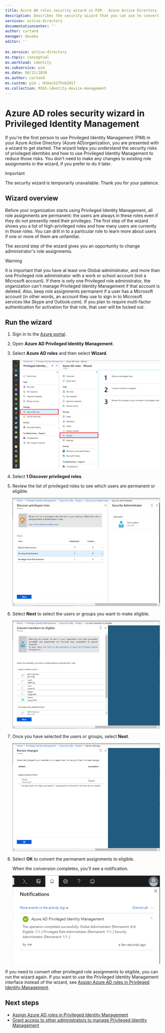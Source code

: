 ```yaml
---
title: Azure AD roles security wizard in PIM - Azure Active Directory | Microsoft Docs
description: Describes the security wizard that you can use to convert permanent privileged Azure AD role assignments to eligible using Azure AD Privileged Identity Management (PIM).
services: active-directory
documentationcenter: ''
author: curtand
manager: daveba
editor: ''

ms.service: active-directory
ms.topic: conceptual
ms.workload: identity
ms.subservice: pim
ms.date: 04/21/2020
ms.author: curtand
ms.custom: pim ; H1Hack27Feb2017
ms.collection: M365-identity-device-management
---
```


# Azure AD roles security wizard in Privileged Identity Management

If you're the first person to use Privileged Identity Management (PIM) in your Azure Active Directory (Azure AD)organization, you are presented with a wizard to get started. The wizard helps you understand the security risks of privileged identities and how to use Privileged Identity Management to reduce those risks. You don't need to make any changes to existing role assignments in the wizard, if you prefer to do it later.

> [!Important]
> The security wizard is temporarily unavailable. Thank you for your patience.

## Wizard overview

Before your organization starts using Privileged Identity Management, all role assignments are permanent: the users are always in these roles even if they do not presently need their privileges. The first step of the wizard shows you a list of high-privileged roles and how many users are currently in those roles. You can drill in to a particular role to learn more about users if one or more of them are unfamiliar.

The second step of the wizard gives you an opportunity to change administrator's role assignments.  

> [!WARNING]
> It is important that you have at least one Global administrator, and more than one Privileged role administrator with a work or school account (not a Microsoft account). If there is only one Privileged role administrator, the organization can't manage Privileged Identity Management if that account is deleted.
> Also, keep role assignments permanent if a user has a Microsoft account (in other words, an account they use to sign in to Microsoft services like Skype and Outlook.com). If you plan to require multi-factor authentication for activation for that role, that user will be locked out.

## Run the wizard

1. Sign in to the [Azure portal](https://portal.azure.com/).

1. Open **Azure AD Privileged Identity Management**.

1. Select **Azure AD roles** and then select **Wizard**.

    ![Azure AD roles - Wizard page showing the 3 steps to run the wizard](./media/pim-security-wizard/wizard-start.png)

1. Select **1 Discover privileged roles**.

1. Review the list of privileged roles to see which users are permanent or eligible.

    ![Discover privileged roles - Role pane showing permanent and eligible members](./media/pim-security-wizard/discover-privileged-roles-users.png)

1. Select **Next** to select the users or groups you want to make eligible.

    ![Convert members to eligible page with options to select members you want to make eligible for roles](./media/pim-security-wizard/convert-members-eligible.png)

1. Once you have selected the users or groups, select **Next**.

    ![Review changes page showing members with permanent role assignments that will be converted](./media/pim-security-wizard/review-changes.png)

1. Select **OK** to convert the permanent assignments to eligible.

    When the conversion completes, you'll see a notification.

    ![Notification showing the status of a conversion](./media/pim-security-wizard/notification-completion.png)

If you need to convert other privileged role assignments to eligible, you can run the wizard again. If you want to use the Privileged Identity Management interface instead of the wizard, see [Assign Azure AD roles in Privileged Identity Management](pim-how-to-add-role-to-user.md).

## Next steps

- [Assign Azure AD roles in Privileged Identity Management](pim-how-to-add-role-to-user.md)
- [Grant access to other administrators to manage Privileged Identity Management](pim-how-to-give-access-to-pim.md)
